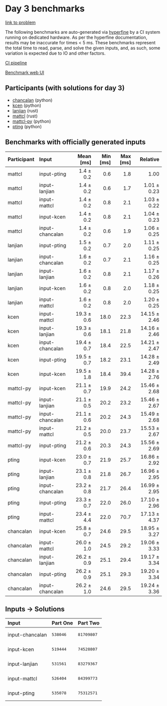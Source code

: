 # Day 3 benchmarks

[link to problem](https://adventofcode.com/2023/day/3)

The following benchmarks are auto-generated via
[hyperfine](https://github.com/sharkdp/hyperfine) by a CI system running on
dedicated hardware. As per the hyperfine documentation, results may be
inaccurate for times < 5 ms. These benchmarks represent the total time to read,
parse, and solve the given inputs, and, as such, some variation is expected due
to IO and other factors.

[CI pipeline](http://ci.papercode.net:8080/teams/main/pipelines/aoc2023)

[Benchmark web UI](https://aoc.ancalagon.black)


## Participants (with solutions for day 3)

- [chancalan](https://github.com/chancalan/aoc2023) (python)
- [kcen](https://github.com/kcen/aoc2023) (python)
- [lanjian](https://github.com/lanjian/aoc-2023) (rust)
- [mattcl](https://github.com/mattcl/aoc2023) (rust)
- [mattcl-py](https://github.com/mattcl/aoc2023-py) (python)
- [pting](https://github.com/pting/aoc2023) (python)


## Benchmarks with officially generated inputs

| Participant | Input | Mean [ms] | Min [ms] | Max [ms] | Relative |
|:---|:---|---:|---:|---:|---:|
| mattcl | input-pting | 1.4 ± 0.2 | 0.6 | 1.8 | 1.00 |
| mattcl | input-lanjian | 1.4 ± 0.2 | 0.6 | 1.7 | 1.01 ± 0.23 |
| mattcl | input-mattcl | 1.4 ± 0.2 | 0.8 | 2.1 | 1.03 ± 0.22 |
| mattcl | input-kcen | 1.4 ± 0.2 | 0.8 | 2.1 | 1.04 ± 0.23 |
| mattcl | input-chancalan | 1.4 ± 0.2 | 0.6 | 1.9 | 1.06 ± 0.25 |
| lanjian | input-pting | 1.5 ± 0.2 | 0.7 | 2.0 | 1.11 ± 0.25 |
| lanjian | input-chancalan | 1.6 ± 0.2 | 0.7 | 2.1 | 1.16 ± 0.25 |
| lanjian | input-lanjian | 1.6 ± 0.2 | 0.8 | 2.1 | 1.17 ± 0.26 |
| lanjian | input-kcen | 1.6 ± 0.2 | 0.8 | 2.0 | 1.18 ± 0.25 |
| lanjian | input-mattcl | 1.6 ± 0.2 | 0.8 | 2.0 | 1.20 ± 0.25 |
| kcen | input-mattcl | 19.3 ± 0.6 | 18.0 | 22.3 | 14.15 ± 2.46 |
| kcen | input-lanjian | 19.3 ± 0.6 | 18.1 | 21.8 | 14.16 ± 2.46 |
| kcen | input-chancalan | 19.4 ± 0.7 | 18.4 | 22.5 | 14.21 ± 2.47 |
| kcen | input-pting | 19.5 ± 0.7 | 18.2 | 23.1 | 14.28 ± 2.49 |
| kcen | input-kcen | 19.5 ± 1.8 | 18.4 | 39.4 | 14.28 ± 2.76 |
| mattcl-py | input-kcen | 21.1 ± 0.7 | 19.9 | 24.2 | 15.46 ± 2.68 |
| mattcl-py | input-lanjian | 21.1 ± 0.5 | 20.2 | 23.2 | 15.46 ± 2.67 |
| mattcl-py | input-chancalan | 21.1 ± 0.6 | 20.2 | 24.3 | 15.49 ± 2.68 |
| mattcl-py | input-mattcl | 21.2 ± 0.5 | 20.0 | 23.7 | 15.53 ± 2.67 |
| mattcl-py | input-pting | 21.2 ± 0.6 | 20.3 | 24.3 | 15.56 ± 2.69 |
| pting | input-kcen | 23.0 ± 0.7 | 21.9 | 25.7 | 16.86 ± 2.92 |
| pting | input-lanjian | 23.1 ± 0.8 | 21.8 | 26.7 | 16.96 ± 2.95 |
| pting | input-chancalan | 23.2 ± 0.8 | 21.7 | 26.4 | 16.99 ± 2.95 |
| pting | input-pting | 23.3 ± 0.7 | 22.0 | 26.0 | 17.10 ± 2.96 |
| pting | input-mattcl | 23.4 ± 4.4 | 22.0 | 70.7 | 17.13 ± 4.37 |
| chancalan | input-kcen | 25.8 ± 0.7 | 24.6 | 29.5 | 18.95 ± 3.27 |
| chancalan | input-mattcl | 26.0 ± 1.0 | 24.5 | 29.2 | 19.06 ± 3.33 |
| chancalan | input-lanjian | 26.2 ± 0.9 | 25.1 | 29.4 | 19.17 ± 3.34 |
| chancalan | input-pting | 26.2 ± 0.9 | 25.1 | 29.3 | 19.20 ± 3.34 |
| chancalan | input-chancalan | 26.2 ± 1.0 | 24.6 | 29.5 | 19.24 ± 3.36 |


## Inputs -> Solutions

| Input | Part One | Part Two |
|:---|:---|:---|
|input-chancalan|<pre>538046</pre>|<pre>81709807</pre>|
|input-kcen|<pre>519444</pre>|<pre>74528807</pre>|
|input-lanjian|<pre>531561</pre>|<pre>83279367</pre>|
|input-mattcl|<pre>526404</pre>|<pre>84399773</pre>|
|input-pting|<pre>535078</pre>|<pre>75312571</pre>|